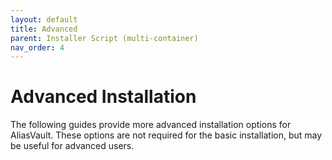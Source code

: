 ```yaml
---
layout: default
title: Advanced
parent: Installer Script (multi-container)
nav_order: 4
---
```


# Advanced Installation
The following guides provide more advanced installation options for AliasVault. These options are not required for the basic installation, but may be useful for advanced users.
